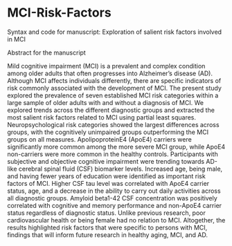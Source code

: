 # MCI-Risk-Factors
Syntax and code for manuscript: Exploration of salient risk factors involved in MCI

Abstract for the manuscript 

Mild cognitive impairment (MCI) is a prevalent and complex condition among older adults that often progresses into Alzheimer’s disease (AD). Although MCI affects individuals differently, there are specific indicators of risk commonly associated with the development of MCI. The present study explored the prevalence of seven established MCI risk categories within a large sample of older adults with and without a diagnosis of MCI. We explored trends across the different diagnostic groups and extracted the most salient risk factors related to MCI using partial least squares. Neuropsychological risk categories showed the largest differences across groups, with the cognitively unimpaired groups outperforming the MCI groups on all measures. ApolipoproteinE4 (ApoE4) carriers were significantly more common among the more severe MCI group, while ApoE4 non-carriers were more common in the healthy controls. Participants with subjective and objective cognitive impairment were trending towards AD-like cerebral spinal fluid (CSF) biomarker levels. Increased age, being male, and having fewer years of education were identified as important risk factors of MCI. Higher CSF tau level was correlated with ApoE4 carrier status, age, and a decrease in the ability to carry out daily activities across all diagnostic groups. Amyloid beta1-42 CSF concentration was positively correlated with cognitive and memory performance and non-ApoE4 carrier status regardless of diagnostic status. Unlike previous research, poor cardiovascular health or being female had no relation to MCI.  Altogether, the results highlighted risk factors that were specific to persons with MCI, findings that will inform future research in healthy aging, MCI, and AD.
